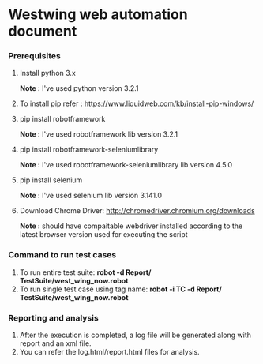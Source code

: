 # Westwing web automation document

### Prerequisites

1. Install python 3.x

   **Note :** I've used python version 3.2.1

2. To install  pip refer  : https://www.liquidweb.com/kb/install-pip-windows/ 

3. pip install robotframework 

   **Note :** I've used robotframework lib version 3.2.1

4. pip install robotframework-seleniumlibrary

   **Note :** I've used robotframework-seleniumlibrary lib version 4.5.0

5. pip install selenium
   
   **Note :** I've used selenium lib version 3.141.0

6. Download Chrome Driver: http://chromedriver.chromium.org/downloads
    
   **Note :** should have compaitable webdriver installed according to the latest browser version used for executing the script

### Command to run test cases
1. To run entire test suite: **robot -d Report/ TestSuite/west_wing_now.robot**
2. To run single test case using tag name: **robot -i TC -d Report/ TestSuite/west_wing_now.robot**

### Reporting and analysis
1.	After the execution is completed, a log file will be generated along with report and an xml file.
2.	You can refer the log.html/report.html files for analysis.